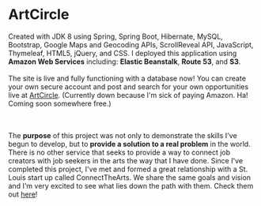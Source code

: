 # ArtCircle
Created with JDK 8 using Spring, Spring Boot, Hibernate, MySQL, Bootstrap, Google Maps and Geocoding APIs, ScrollReveal API, JavaScript, Thymeleaf, HTML5, jQuery, and CSS. 
I deployed this application using **Amazon Web Services** including: **Elastic Beanstalk**, **Route 53**, and **S3**. 
<br><br>The site is live and fully functioning with a database now! You can create your own secure account and post and search for your own opportunities live at [ArtCircle](http://artcircle.farm). (Currently down because I'm sick of paying Amazon. Ha! Coming soon somewhere free.)

<br><br>The **purpose** of this project was not only to demonstrate the skills I've begun to develop, but to **provide a solution to a real problem** in the world. There is no other service that seeks to provide a way to connect job creators with job seekers in the arts the way that I have done. Since I've completed this project, I've met and formed a great relationship with a St. Louis start up called ConnectTheArts. We share the same goals and vision and I'm very excited to see what lies down the path with them. Check them out [here](http://connectthearts.com)!
